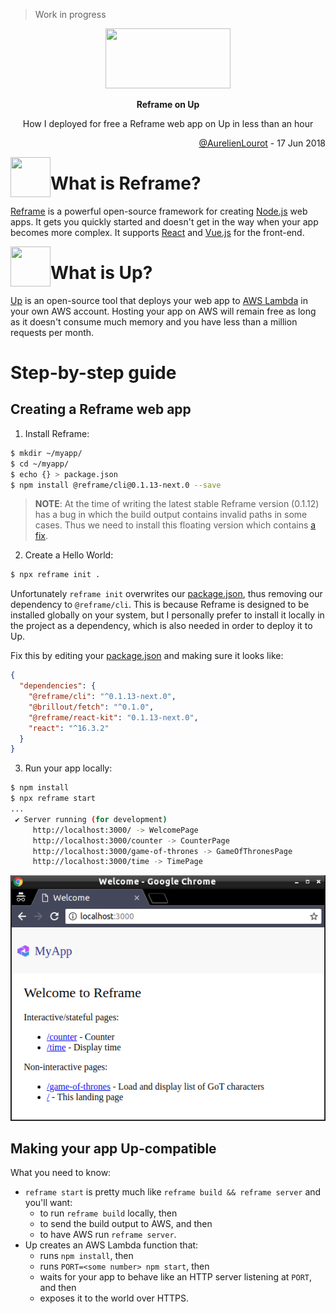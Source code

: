 > Work in progress

<p align="center">
  <a href="https://github.com/AurelienLourot/reframe-on-up">
    <img src="https://rawgit.com/AurelienLourot/reframe-on-up/master/readme_assets/reframe-on-up.jpg"
         width="200" height="96">
  </a>
</p>
<p align="center">
  <b>Reframe on Up</b>
</p>
<p align="center">
  How I deployed for free a Reframe web app on Up in less than an hour
</p>
<p align="right">
  <a href="https://github.com/AurelienLourot">@AurelienLourot</a> - 17 Jun 2018
</p>

[<img src="https://rawgit.com/AurelienLourot/reframe-on-up/master/readme_assets/reframe.jpg" align="left" width="64" height="64">](https://github.com/reframejs/reframe)

# What is Reframe?

[Reframe](https://github.com/reframejs/reframe) is a powerful open-source framework for creating
[Node.js](https://nodejs.org/en/) web apps. It gets you quickly started and doesn't get in the way
when your app becomes more complex. It supports [React](https://reactjs.org/) and
[Vue.js](https://vuejs.org/) for the front-end.

[<img src="https://rawgit.com/AurelienLourot/reframe-on-up/master/readme_assets/up.jpg" align="left" width="64" height="64">](https://github.com/apex/up)

# What is Up?

[Up](https://github.com/apex/up) is an open-source tool that deploys your web app to
[AWS Lambda](https://aws.amazon.com/lambda/) in your own AWS account. Hosting your app on AWS will
remain free as long as it doesn't consume much memory and you have less than a million requests per
month.

# Step-by-step guide

## Creating a Reframe web app

1. Install Reframe:

```bash
$ mkdir ~/myapp/
$ cd ~/myapp/
$ echo {} > package.json
$ npm install @reframe/cli@0.1.13-next.0 --save
```

> **NOTE**: At the time of writing the latest stable Reframe version (0.1.12) has a bug in which
> the build output contains invalid paths in some cases. Thus we need to install this floating
> version which contains
> [a fix](https://github.com/reframejs/reframe/commit/215a3b97316e588020351cb851ab4afafc765e0d).

2. Create a Hello World:

```bash
$ npx reframe init .
```

Unfortunately `reframe init` overwrites our [package.json](package.json), thus removing our
dependency to `@reframe/cli`. This is because Reframe is designed to be installed globally on your
system, but I personally prefer to install it locally in the project as a dependency, which is also
needed in order to deploy it to Up.

Fix this by editing your [package.json](package.json) and making sure it looks like:

```json
{
  "dependencies": {
    "@reframe/cli": "^0.1.13-next.0",
    "@brillout/fetch": "^0.1.0",
    "@reframe/react-kit": "0.1.13-next.0",
    "react": "^16.3.2"
  }
}
```

3. Run your app locally:

```bash
$ npm install
$ npx reframe start
...
 ✔ Server running (for development)
     http://localhost:3000/ -> WelcomePage
     http://localhost:3000/counter -> CounterPage
     http://localhost:3000/game-of-thrones -> GameOfThronesPage
     http://localhost:3000/time -> TimePage
```

![localhost](readme_assets/localhost.png)

## Making your app Up-compatible

What you need to know:

* `reframe start` is pretty much like `reframe build && reframe server` and you'll want:
  * to run `reframe build` locally, then
  * to send the build output to AWS, and then
  * to have AWS run `reframe server`.
* Up creates an AWS Lambda function that:
  * runs `npm install`, then
  * runs `PORT=<some number> npm start`, then
  * waits for your app to behave like an HTTP server listening at `PORT`, and then
  * exposes it to the world over HTTPS.
